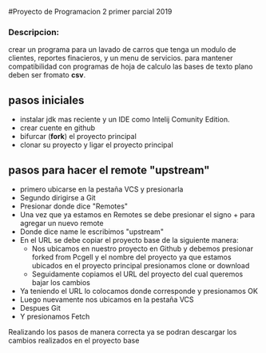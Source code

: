 #Proyecto de Programacion 2 primer parcial 2019


### Descripcion:

crear un programa para un lavado de carros que tenga un modulo de clientes, reportes finacieros, y un menu de servicios. 
para mantener compatibilidad con programas de hoja de calculo las bases de texto plano deben ser fromato **csv**.


## pasos iniciales

- instalar jdk mas reciente y un IDE como Intelij Comunity Edition.
- crear cuente en github
- bifurcar (**fork**) el proyecto principal
- clonar su proyecto y ligar el proyecto principal


## pasos para hacer el remote "upstream"
- primero ubicarse en la pestaña VCS y presionarla
- Segundo dirigirse a Git
- Presionar donde dice "Remotes"
- Una vez que ya estamos en Remotes se debe presionar el signo + para agregar un nuevo remote
- Donde dice name le escribimos "upstream"
- En el URL se debe copiar el proyecto base de la siguiente manera:
    - Nos ubicamos en nuestro proyecto en Github y debemos presionar forked from Pcgell y el nombre del proyecto
   ya que estamos ubicados en el proyecto principal presionamos clone or download
   - Seguidamente copiamos el URL del proyecto del cual queremos bajar los cambios
- Ya teniendo el URL lo colocamos donde corresponde y presionamos OK
- Luego nuevamente nos ubicamos en la pestaña VCS
- Despues Git
- Y presionamos Fetch

Realizando los pasos de manera correcta ya se podran descargar los cambios realizados en el proyecto base